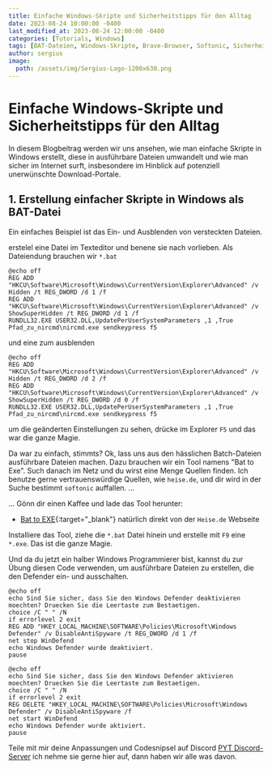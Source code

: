 ```yaml
---
title: Einfache Windows-Skripte und Sicherheitstipps für den Alltag
date: 2023-08-24 10:00:00 -0400
last_modified_at: 2023-08-24 12:00:00 -0400
categories: [Tutorials, Windows]
tags: [BAT-Dateien, Windows-Skripte, Brave-Browser, Softonic, Sicherheit, Datenschutz, "Bat to EXE"]
author: sergius
image:
  path: /assets/img/Sergius-Logo-1200x630.png
---
```


# Einfache Windows-Skripte und Sicherheitstipps für den Alltag

In diesem Blogbeitrag werden wir uns ansehen, wie man einfache Skripte in Windows erstellt, diese in ausführbare Dateien umwandelt und wie man sicher im Internet surft, insbesondere im Hinblick auf potenziell unerwünschte Download-Portale.

## 1. Erstellung einfacher Skripte in Windows als BAT-Datei

Ein einfaches Beispiel ist das Ein- und Ausblenden von versteckten Dateien.

erstelel eine Datei im Texteditor und benene sie nach vorlieben. Als Dateiendung brauchen wir ``*.bat``

```Dateiendungen anzeigen
@echo off
REG ADD "HKCU\Software\Microsoft\Windows\CurrentVersion\Explorer\Advanced" /v Hidden /t REG_DWORD /d 1 /f
REG ADD "HKCU\Software\Microsoft\Windows\CurrentVersion\Explorer\Advanced" /v ShowSuperHidden /t REG_DWORD /d 1 /f
RUNDLL32.EXE USER32.DLL,UpdatePerUserSystemParameters ,1 ,True
Pfad_zu_nircmd\nircmd.exe sendkeypress f5
```

und eine zum ausblenden

```Dateiendungen verbergen
@echo off
REG ADD "HKCU\Software\Microsoft\Windows\CurrentVersion\Explorer\Advanced" /v Hidden /t REG_DWORD /d 2 /f
REG ADD "HKCU\Software\Microsoft\Windows\CurrentVersion\Explorer\Advanced" /v ShowSuperHidden /t REG_DWORD /d 0 /f
RUNDLL32.EXE USER32.DLL,UpdatePerUserSystemParameters ,1 ,True
Pfad_zu_nircmd\nircmd.exe sendkeypress f5
```

um die geänderten Einstellungen zu sehen, drücke im Explorer `F5` und das war die ganze Magie.

Da war zu einfach, stimmts? Ok, lass uns aus den hässlichen Batch-Dateien ausführbare Dateien machen. Dazu brauchen wir ein Tool namens "Bat to Exe". Such danach im Netz und du wirst eine Menge Quellen finden. Ich benutze gerne vertrauenswürdige Quellen, wie `heise.de`, und dir wird in der Suche bestimmt `softonic` auffallen. ...

... Gönn dir einen Kaffee und lade das Tool herunter:

- [Bat to EXE](https://pyt-academy.github.io/){:target="_blank"} natürlich direkt von der `Heise.de` Webseite

Installiere das Tool, ziehe die `*.bat` Datei hinein und erstelle mit `F9` eine `*.exe`. Das ist die ganze Magie.

Und da du jetzt ein halber Windows Programmierer bist, kannst du zur Übung diesen Code verwenden, um ausführbare Dateien zu erstellen, die den Defender ein- und ausschalten.

```Defender OFF
@echo off
echo Sind Sie sicher, dass Sie den Windows Defender deaktivieren moechten? Druecken Sie die Leertaste zum Bestaetigen.
choice /C " " /N
if errorlevel 2 exit
REG ADD "HKEY_LOCAL_MACHINE\SOFTWARE\Policies\Microsoft\Windows Defender" /v DisableAntiSpyware /t REG_DWORD /d 1 /f
net stop WinDefend
echo Windows Defender wurde deaktiviert.
pause
```

```Defender ON
@echo off
echo Sind Sie sicher, dass Sie den Windows Defender aktivieren moechten? Druecken Sie die Leertaste zum Bestaetigen.
choice /C " " /N
if errorlevel 2 exit
REG DELETE "HKEY_LOCAL_MACHINE\SOFTWARE\Policies\Microsoft\Windows Defender" /v DisableAntiSpyware /f
net start WinDefend
echo Windows Defender wurde aktiviert.
pause
```

Teile mit mir deine Anpassungen und Codesnipsel auf Discord [PYT Discord-Server](https://discord.gg/WxaJcnuXAh) ich nehme sie gerne hier auf, dann haben wir alle was davon.
